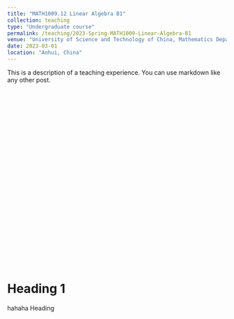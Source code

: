 ```yaml
---
title: "MATH1009.12 Linear Algebra B1"
collection: teaching
type: "Undergraduate course"
permalink: /teaching/2023-Spring-MATH1009-Linear-Algebra-B1
venue: "University of Science and Technology of China, Mathematics Department"
date: 2023-03-01
location: "Anhui, China"
---
```


This is a description of a teaching experience. You can use markdown like any other post.


<div id="echart" style="width: 600px; height: 400px;"></div>
<script type="text/javascript">
    var myChart = echarts.init(document.getElementById('echart'));

    var option = {
        title: {
            text: 'ECharts 样例'
        },
        tooltip: {},
        xAxis: {
            data: ["Mon", "Tue", "Wed", "Thu", "Fri", "Sat", "Sun"]
        },
        yAxis: {},
        series: [{
            name: 'Sales',
            type: 'bar',  // 将类型改为 'bar' 以显示柱状图
            data: [5, 20, 36, 10, 10, 20, 30]
        }]
    };

    myChart.setOption(option);
</script>

Heading 1
======
hahaha
Heading 
